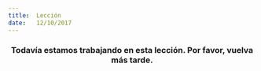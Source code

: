 ```yaml
---
title:  Lección
date:   12/10/2017
---
```


### <center>Todavía estamos trabajando en esta lección. Por favor, vuelva más tarde.</center>